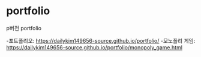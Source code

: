# portfolio
p버전 portfolio

-포트폴리오: https://dailykim149656-source.github.io/portfolio/
-모노폴리 게임: https://dailykim149656-source.github.io/portfolio/monopoly_game.html
